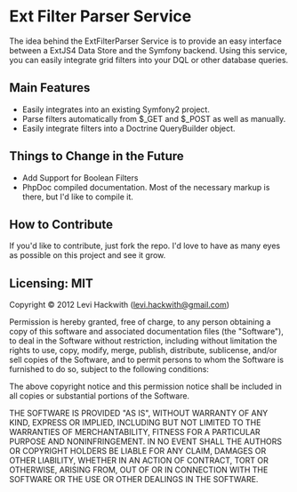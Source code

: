 Ext Filter Parser Service
=========================
The idea behind the ExtFilterParser Service is to provide an easy interface between a ExtJS4 Data Store and the Symfony backend. Using this service, you can easily integrate grid filters into your DQL or other database queries.

Main Features
-------------
* Easily integrates into an existing Symfony2 project.
* Parse filters automatically from $_GET and $_POST as well as manually.
* Easily integrate filters into a Doctrine QueryBuilder object.

Things to Change in the Future
------------------------------
* Add Support for Boolean Filters
* PhpDoc compiled documentation. Most of the necessary markup is there, but I'd like to compile it.

How to Contribute
------------------

If you'd like to contribute, just fork the repo. I'd love to have as many eyes as possible on this project and see it grow.

Licensing: MIT
---------------
Copyright &copy; 2012 Levi Hackwith (levi.hackwith@gmail.com)

Permission is hereby granted, free of charge, to any person obtaining a copy of this software and associated documentation files (the "Software"), to deal in the Software without restriction, including without limitation the rights to use, copy, modify, merge, publish, distribute, sublicense, and/or sell copies of the Software, and to permit persons to whom the Software is furnished to do so, subject to the following conditions:

The above copyright notice and this permission notice shall be included in all copies or substantial portions of the Software.

THE SOFTWARE IS PROVIDED "AS IS", WITHOUT WARRANTY OF ANY KIND, EXPRESS OR IMPLIED, INCLUDING BUT NOT LIMITED TO THE WARRANTIES OF MERCHANTABILITY, FITNESS FOR A PARTICULAR PURPOSE AND NONINFRINGEMENT. IN NO EVENT SHALL THE AUTHORS OR COPYRIGHT HOLDERS BE LIABLE FOR ANY CLAIM, DAMAGES OR OTHER LIABILITY, WHETHER IN AN ACTION OF CONTRACT, TORT OR OTHERWISE, ARISING FROM, OUT OF OR IN CONNECTION WITH THE SOFTWARE OR THE USE OR OTHER DEALINGS IN THE SOFTWARE.